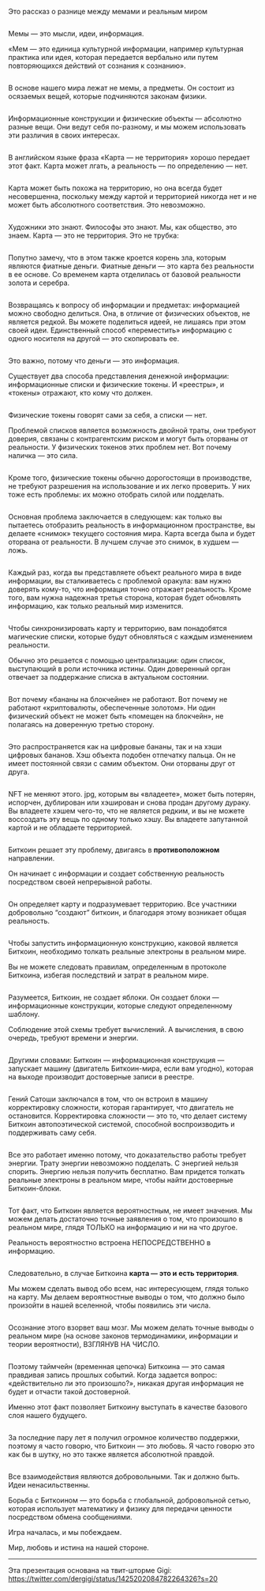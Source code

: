  

Это рассказ о разнице между мемами и реальным миром

<figure class="kg-card kg-image-card"><img alt="" class="kg-image" loading="lazy" src="https://hub.forklog.com/wp-content/uploads/2021/10/1.png"/></figure>

Мемы — это мысли, идеи, информация.

«Мем — это единица культурной информации, например культурная практика или идея, которая передается вербально или путем повторяющихся действий от сознания к сознанию».

<figure class="kg-card kg-image-card"><img alt="" class="kg-image" loading="lazy" src="https://hub.forklog.com/wp-content/uploads/2021/10/2.png"/></figure>

В основе нашего мира лежат не мемы, а предметы. Он состоит из осязаемых вещей, которые подчиняются законам физики.

<figure class="kg-card kg-image-card"><img alt="" class="kg-image" loading="lazy" src="https://hub.forklog.com/wp-content/uploads/2021/10/3.png"/></figure>

Информационные конструкции и физические объекты — абсолютно разные вещи. Они ведут себя по-разному, и мы можем использовать эти различия в своих интересах.

<figure class="kg-card kg-image-card"><img alt="" class="kg-image" loading="lazy" src="https://hub.forklog.com/wp-content/uploads/2021/10/4.png"/></figure>

В английском языке фраза «Карта — не территория» хорошо передает этот факт. Карта может лгать, а реальность — по определению — нет.

<figure class="kg-card kg-image-card"><img alt="" class="kg-image" loading="lazy" src="https://hub.forklog.com/wp-content/uploads/2021/10/5.png"/></figure>

Карта может быть похожа на территорию, но она всегда будет несовершенна, поскольку между картой и территорией никогда нет и не может быть абсолютного соответствия. Это невозможно.

<figure class="kg-card kg-image-card"><img alt="" class="kg-image" loading="lazy" src="https://hub.forklog.com/wp-content/uploads/2021/10/6.png"/></figure>

Художники это знают. Философы это знают. Мы, как общество, это знаем. Карта — это не территория. Это не трубка:

<figure class="kg-card kg-image-card"><img alt="" class="kg-image" loading="lazy" src="https://hub.forklog.com/wp-content/uploads/2021/10/7.png"/></figure>

Попутно замечу, что в этом также кроется корень зла, которым являются фиатные деньги. Фиатные деньги — это карта без реальности в ее основе. Со временем карта отделилась от базовой реальности золота и серебра.

<figure class="kg-card kg-image-card"><img alt="" class="kg-image" loading="lazy" src="https://hub.forklog.com/wp-content/uploads/2021/10/8.png"/></figure>

Возвращаясь к вопросу об информации и предметах: информацией можно свободно делиться. Она, в отличие от физических объектов, не является редкой. Вы можете поделиться идеей, не лишаясь при этом своей идеи. Единственный способ «переместить» информацию с одного носителя на другой — это скопировать ее.

<figure class="kg-card kg-image-card"><img alt="" class="kg-image" loading="lazy" src="https://hub.forklog.com/wp-content/uploads/2021/10/9.png"/></figure>

Это важно, потому что деньги — это информация.

Существует два способа представления денежной информации: информационные списки и физические токены. И «реестры», и «токены» отражают, кто кому что должен.

<figure class="kg-card kg-image-card"><img alt="" class="kg-image" loading="lazy" src="https://hub.forklog.com/wp-content/uploads/2021/10/10.png"/></figure>

Физические токены говорят сами за себя, а списки — нет.

Проблемой списков является возможность двойной траты, они требуют доверия, связаны с контрагентским риском и могут быть оторваны от реальности. У физических токенов этих проблем нет. Вот почему наличка — это сила.

<figure class="kg-card kg-image-card"><img alt="" class="kg-image" loading="lazy" src="https://hub.forklog.com/wp-content/uploads/2021/10/11.png"/></figure>

Кроме того, физические токены обычно дорогостоящи в производстве, не требуют разрешения на использование и их легко проверить. У них тоже есть проблемы: их можно отобрать силой или подделать.

<figure class="kg-card kg-image-card"><img alt="" class="kg-image" loading="lazy" src="https://hub.forklog.com/wp-content/uploads/2021/10/12.png"/></figure>

Основная проблема заключается в следующем: как только вы пытаетесь отобразить реальность в информационном пространстве, вы делаете «снимок» текущего состояния мира. Карта всегда была и будет оторвана от реальности. В лучшем случае это снимок, в худшем — ложь.

<figure class="kg-card kg-image-card"><img alt="" class="kg-image" loading="lazy" src="https://hub.forklog.com/wp-content/uploads/2021/10/13.png"/></figure>

Каждый раз, когда вы представляете объект реального мира в виде информации, вы сталкиваетесь с проблемой оракула: вам нужно доверять кому-то, что информация точно отражает реальность. Кроме того, вам нужна надежная третья сторона, которая будет обновлять информацию, как только реальный мир изменится.

<figure class="kg-card kg-image-card"><img alt="" class="kg-image" loading="lazy" src="https://hub.forklog.com/wp-content/uploads/2021/10/14.png"/></figure>

Чтобы синхронизировать карту и территорию, вам понадобятся магические списки, которые будут обновляться с каждым изменением реальности.

Обычно это решается с помощью централизации: один список, выступающий в роли источника истины. Один доверенный орган отвечает за поддержание списка в актуальном состоянии.

<figure class="kg-card kg-image-card"><img alt="" class="kg-image" loading="lazy" src="https://hub.forklog.com/wp-content/uploads/2021/10/15.png"/></figure>

Вот почему «бананы на блокчейне» не работают. Вот почему не работают «криптовалюты, обеспеченные золотом». Ни один физический объект не может быть «помещен на блокчейн», не полагаясь на доверенную третью сторону.

<figure class="kg-card kg-image-card"><img alt="" class="kg-image" loading="lazy" src="https://hub.forklog.com/wp-content/uploads/2021/10/16.png"/></figure>

Это распространяется как на цифровые бананы, так и на хэши цифровых бананов. Хэш объекта подобен отпечатку пальца. Он не имеет постоянной связи с самим объектом. Они оторваны друг от друга.

<figure class="kg-card kg-image-card"><img alt="" class="kg-image" loading="lazy" src="https://hub.forklog.com/wp-content/uploads/2021/10/17.png"/></figure>

NFT не меняют этого. jpg, которым вы «владеете», может быть потерян, испорчен, дублирован или хэширован и снова продан другому дураку. Вы владеете хэшем чего-то, что не является редким, и вы не можете воссоздать эту вещь по одному только хэшу. Вы владеете запутанной картой и не обладаете территорией.

<figure class="kg-card kg-image-card"><img alt="" class="kg-image" loading="lazy" src="https://hub.forklog.com/wp-content/uploads/2021/10/18.png"/></figure>

Биткоин решает эту проблему, двигаясь в __противоположном__ направлении.

Он начинает с информации и создает собственную реальность посредством своей непрерывной работы.

<figure class="kg-card kg-image-card"><img alt="" class="kg-image" loading="lazy" src="https://hub.forklog.com/wp-content/uploads/2021/10/19.png"/></figure>

Он определяет карту и подразумевает территорию. Все участники добровольно “создают” биткоин, и благодаря этому возникает общая реальность.

<figure class="kg-card kg-image-card"><img alt="" class="kg-image" loading="lazy" src="https://hub.forklog.com/wp-content/uploads/2021/10/20.png"/></figure>

Чтобы запустить информационную конструкцию, каковой является Биткоин, необходимо толкать реальные электроны в реальном мире.

Вы не можете следовать правилам, определенным в протоколе Биткоина, избегая последствий и затрат в реальном мире.

<figure class="kg-card kg-image-card"><img alt="" class="kg-image" loading="lazy" src="https://hub.forklog.com/wp-content/uploads/2021/10/21.png"/></figure>

Разумеется, Биткоин, не создает яблоки. Он создает блоки — информационные конструкции, которые следуют определенному шаблону.

Соблюдение этой схемы требует вычислений. А вычисления, в свою очередь, требуют времени и энергии.

<figure class="kg-card kg-image-card"><img alt="" class="kg-image" loading="lazy" src="https://hub.forklog.com/wp-content/uploads/2021/10/22.png"/></figure>

Другими словами: Биткоин — информационная конструкция — запускает машину (двигатель Биткоин-мира, если вам угодно), которая на выходе производит достоверные записи в реестре.

<figure class="kg-card kg-image-card"><img alt="" class="kg-image" loading="lazy" src="https://hub.forklog.com/wp-content/uploads/2021/10/23.png"/></figure>

Гений Сатоши заключался в том, что он встроил в машину корректировку сложности, которая гарантирует, что двигатель не остановится. Корректировка сложности — это то, что делает систему Биткоин автопоэтической системой, способной воспроизводить и поддерживать саму себя.

<figure class="kg-card kg-image-card"><img alt="" class="kg-image" loading="lazy" src="https://hub.forklog.com/wp-content/uploads/2021/10/24.png"/></figure>

Все это работает именно потому, что доказательство работы требует энергии. Трату энергии невозможно подделать. С энергией нельзя спорить. Энергию нельзя получить бесплатно. Вам придется толкать реальные электроны в реальном мире, чтобы найти достоверные Биткоин-блоки.

<figure class="kg-card kg-image-card"><img alt="" class="kg-image" loading="lazy" src="https://hub.forklog.com/wp-content/uploads/2021/10/25.png"/></figure>

Тот факт, что Биткоин является вероятностным, не имеет значения. Мы можем делать достаточно точные заявления о том, что произошло в реальном мире, глядя ТОЛЬКО на информацию и ни на что другое.

Реальность вероятностно встроена НЕПОСРЕДСТВЕННО в информацию.

<figure class="kg-card kg-image-card"><img alt="" class="kg-image" loading="lazy" src="https://hub.forklog.com/wp-content/uploads/2021/10/26.png"/></figure>

Следовательно, в случае Биткоина __карта — это и есть территория__.

Мы можем сделать вывод обо всем, нас интересующем, глядя только на карту. Мы делаем вероятностные выводы о том, что должно было произойти в нашей вселенной, чтобы появились эти числа.

<figure class="kg-card kg-image-card"><img alt="" class="kg-image" loading="lazy" src="https://hub.forklog.com/wp-content/uploads/2021/10/27.png"/></figure>

Осознание этого взорвет ваш мозг. Мы можем делать точные выводы о реальном мире (на основе законов термодинамики, информации и теории вероятности), ВЗГЛЯНУВ НА ЧИСЛО.

<figure class="kg-card kg-image-card"><img alt="" class="kg-image" loading="lazy" src="https://hub.forklog.com/wp-content/uploads/2021/10/28.png"/></figure>

Поэтому таймчейн (временная цепочка) Биткоина — это самая правдивая запись прошлых событий. Когда задается вопрос: «действительно ли это произошло?», никакая другая информация не будет и отчасти такой достоверной.

Именно этот факт позволяет Биткоину выступать в качестве базового слоя нашего будущего.

<figure class="kg-card kg-image-card"><img alt="" class="kg-image" loading="lazy" src="https://hub.forklog.com/wp-content/uploads/2021/10/29.png"/></figure>

За последние пару лет я получил огромное количество поддержки, поэтому я часто говорю, что Биткоин — это любовь. Я часто говорю это как бы в шутку, но это также является абсолютной правдой.

<figure class="kg-card kg-image-card"><img alt="" class="kg-image" loading="lazy" src="https://hub.forklog.com/wp-content/uploads/2021/10/E8dWnKeXEAQjeXh.jpg"/></figure>

Все взаимодействия являются добровольными. Так и должно быть. Идеи ненасильственны.

Борьба с Биткоином — это борьба с глобальной, добровольной сетью, которая использует математику и физику для передачи ценности посредством обмена сообщениями.

Игра началась, и мы побеждаем.

Мир, любовь и истина на нашей стороне.

---

Эта презентация основана на твит-шторме Gigi: https://twitter.com/dergigi/status/1425202084782264326?s=20
